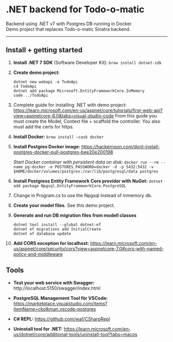 # .NET backend for Todo-o-matic

Backend using .NET v7 with Postgres DB running in Docker.   
Demo project that replaces Todo-o-matic Sinatra backend.

---

## Install + getting started

1. **Install .NET 7 SDK** (Software Developer Kit): `brew install dotnet-sdk`

2. **Create demo project:**
    ```
    dotnet new webapi -o TodoApi 
    cd TodoApi 
    dotnet add package Microsoft.EntityFrameworkCore.InMemory 
    code ../TodoApi
    ```
3. Complete guide for installing .NET with demo project: https://learn.microsoft.com/en-us/aspnet/core/tutorials/first-web-api?view=aspnetcore-6.0&tabs=visual-studio-code From this guide you must create the Model, Context file + scaffold the controller. You also must add the certs for https.

3. **Install Docker:** `brew install —cask docker`

4. **Install Postgres Docker image:** https://hackernoon.com/dont-install-postgres-docker-pull-postgres-bee20e200198

    *Start Docker container with persistent data on disk:* `docker run --rm --name pg-docker -e POSTGRES_PASSWORD=docker -d -p 5432:5432 -v $HOME/docker/volumes/postgres:/var/lib/postgresql/data postgres`

5. **Install Postgress Entity Framework Core provider with NuGet:** `dotnet add package Npgsql.EntityFrameworkCore.PostgreSQL`
6. Change in Program.cs to use the Npgsql instead of inmemory db.

6. **Create your model files.** See *this* demo project.

7. **Generate and run DB migration files from modell classes**
    ```
    dotnet tool install --global dotnet-ef
    dotnet ef migrations add InitialCreate
    dotnet ef database update
    ```

8. **Add CORS exception for localhost:** https://learn.microsoft.com/en-us/aspnet/core/security/cors?view=aspnetcore-7.0#cors-with-named-policy-and-middleware 

## Tools

* **Test your web service with Swagger:** http://localhost:5150/swagger/index.html  

* **PostgreSQL Management Tool för VSCode:** https://marketplace.visualstudio.com/items?itemName=ckolkman.vscode-postgres

* **C# REPL:** https://github.com/waf/CSharpRepl

* **Uninstall tool for .NET:** https://learn.microsoft.com/en-us/dotnet/core/additional-tools/uninstall-tool?tabs=macos 

